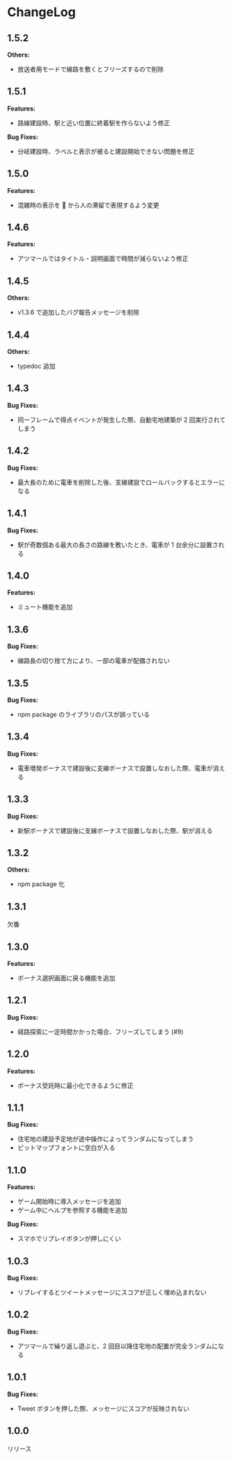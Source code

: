 # ChangeLog

## 1.5.2

**Others:**

- 放送者用モードで線路を敷くとフリーズするので削除

## 1.5.1

**Features:**

- 路線建設時、駅と近い位置に終着駅を作らないよう修正

**Bug Fixes:**

- 分岐建設時、ラベルと表示が被ると建設開始できない問題を修正

## 1.5.0

**Features:**

- 混雑時の表示を 💢 から人の滞留で表現するよう変更

## 1.4.6

**Features:**

- アツマールではタイトル・説明画面で時間が減らないよう修正

## 1.4.5

**Others:**

- v1.3.6 で追加したバグ報告メッセージを削除

## 1.4.4

**Others:**

- typedoc 追加

## 1.4.3

**Bug Fixes:**

- 同一フレームで得点イベントが発生した際、自動宅地建築が 2 回実行されてしまう

## 1.4.2

**Bug Fixes:**

- 最大長のために電車を削除した後、支線建設でロールバックするとエラーになる

## 1.4.1

**Bug Fixes:**

- 駅が奇数個ある最大の長さの路線を敷いたとき、電車が 1 台余分に設置される

## 1.4.0

**Features:**

- ミュート機能を追加

## 1.3.6

**Bug Fixes:**

- 線路長の切り捨て方により、一部の電車が配備されない

## 1.3.5

**Bug Fixes:**

- npm package のライブラリのパスが誤っている

## 1.3.4

**Bug Fixes:**

- 電車増発ボーナスで建設後に支線ボーナスで設置しなおした際、電車が消える

## 1.3.3

**Bug Fixes:**

- 新駅ボーナスで建設後に支線ボーナスで設置しなおした際、駅が消える

## 1.3.2

**Others:**

- npm package 化

## 1.3.1

欠番

## 1.3.0

**Features:**

- ボーナス選択画面に戻る機能を追加

## 1.2.1

**Bug Fixes:**

- 経路探索に一定時間かかった場合、フリーズしてしまう (#9)

## 1.2.0

**Features:**

- ボーナス受託時に最小化できるように修正

## 1.1.1

**Bug Fixes:**

- 住宅地の建設予定地が途中操作によってランダムになってしまう
- ビットマップフォントに空白が入る

## 1.1.0

**Features:**

- ゲーム開始時に導入メッセージを追加
- ゲーム中にヘルプを参照する機能を追加

**Bug Fixes:**

- スマホでリプレイボタンが押しにくい

## 1.0.3

**Bug Fixes:**

- リプレイするとツイートメッセージにスコアが正しく埋め込まれない

## 1.0.2

**Bug Fixes:**

- アツマールで繰り返し遊ぶと、2 回目以降住宅地の配置が完全ランダムになる

## 1.0.1

**Bug Fixes:**

- Tweet ボタンを押した際、メッセージにスコアが反映されない

## 1.0.0

リリース
